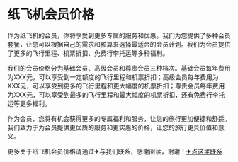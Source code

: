# 纸飞机会员价格

作为纸飞机的会员，你将享受到更多专属的服务和优惠。我们为您提供了多种会员套餐，让您可以根据自己的需求和预算来选择最适合的会员计划。我们为会员提供了更多的飞行里程、机票折扣、免费行李托运等多种福利。

我们的会员价格分为基础会员、高级会员和尊贵会员三种档次。基础会员每年费用为XXX元，可以享受到一定额度的飞行里程和机票折扣；高级会员每年费用为XXX元，可以享受到更多的飞行里程和更大幅度的机票折扣；尊贵会员每年费用为XXX元，可以享受到最多的飞行里程和最大幅度的机票折扣，还有免费行李托运等更多福利。

作为会员，您将有机会获得更多的专属福利和服务，让您的旅行更加便捷和舒适。我们致力于为会员提供更优质的服务和更实惠的价格，让您的旅行更具价值和意义。

更多关于纸飞机会员价格请通过✈与我们联系，感谢阅读，谢谢！[✈点这里联系](https://w.k02.cc)